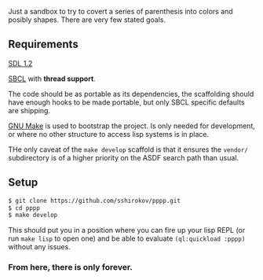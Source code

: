 Just a sandbox to try to covert a series of parenthesis
into colors and posibly shapes. There are very few stated
goals.

## Requirements

[SDL 1.2](http://www.libsdl.org/)

[SBCL](http://www.sbcl.org/) with **thread support**.

The code should be as portable as its dependencies, the scaffolding
should have enough hooks to be made portable, but only SBCL specific
defaults are shipping.

[GNU Make](http://www.gnu.org/software/make/) is used to bootstrap the
project. Is only needed for development, or where no other structure
to access lisp systems is in place.

THe only caveat of the `make develop` scaffold is that it ensures the `vendor/`
subdirectory is of a higher priority on the ASDF search path than usual.

## Setup

```bash
$ git clone https://github.com/sshirokov/pppp.git
$ cd pppp
$ make develop
```

This should put you in a position where you can fire up your lisp REPL (or run `make lisp` to open one)
and be able to evaluate `(ql:quickload :pppp)` without any issues.

### From here, there is only forever.
